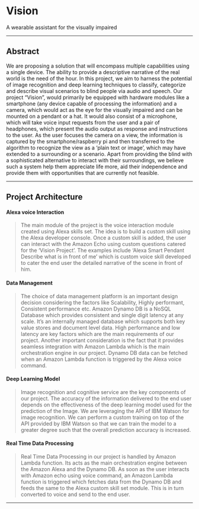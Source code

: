 Vision
===================


A wearable assistant for the visually impaired

----------


Abstract
-------------

We are proposing a solution that will encompass multiple capabilities using a single device. The ability to provide a descriptive narrative of the real world is the need of the hour. In this project, we aim to harness the potential of image recognition and deep learning techniques to classify, categorize and describe visual scenarios to blind people via audio and speech. Our project “Vision”, would primarily be equipped with hardware modules like a smartphone (any device capable of processing the information) and a camera, which would act as the eye for the visually impaired and can be mounted on a pendant or a hat. It would also consist of a microphone, which will take voice input requests from the user and a pair of headphones, which present the audio output as response and instructions to the user. As the user focuses the camera on a view, the information is captured by the smartphone/raspberry pi and then transferred to the algorithm to recognize the view as a ‘plain text or image’, which may have extended to a surrounding or a scenario. Apart from providing the blind with a sophisticated alternative to interact with their surroundings, we believe such a system help them appreciate life more, aid their independence and provide them with opportunities that are currently not feasible.



----------


Project Architecture
-------------------

#### <i></i> Alexa voice Interaction
> The main module of the project is the voice interaction module created using Alexa skills set. The idea is to build a custom skill using the Alexa developer console. Once a custom skill is added, the user can interact with the Amazon Echo using custom questions catered for the ‘Vision Project’. The examples include ‘Alexa Smart Pendant Describe what is in front of me’ which is custom voice skill developed to cater the end user the detailed narrative of the scene in front of him.

#### <i></i> Data Management
> The choice of data management platform is an important design decision considering the factors like Scalability, Highly performant, Consistent performance etc. Amazon Dynamo DB is a NoSQL Database which provides consistent and single digit latency at any scale. It’s an internally managed database which supports both key value stores and document level data. High performance and low latency are key factors which are the main requirements of our project. Another important consideration is the fact that it provides seamless integration with Amazon Lambda which is the main orchestration engine in our project. Dynamo DB data can be fetched when an Amazon Lambda function is triggered by the Alexa voice command.

#### <i></i> Deep Learning Model
> Image recognition and cognitive service are the key components of our project. The accuracy of the information delivered to the end user depends on the effectiveness of the deep learning model used for the prediction of the Image. We are leveraging the API of IBM Watson for image recognition. We can perform a custom training on top of the API provided by IBM Watson so that we can train the model to a greater degree such that the overall prediction accuracy is increased.
#### <i></i> Real Time Data Processing
> Real Time Data Processing in our project is handled by Amazon Lambda function. Its acts as the main orchestration engine between the Amazon Alexa and the Dynamo DB. As soon as the user interacts with Amazon echo using voice command, an Amazon Lambda function is triggered which fetches data from the Dynamo DB and feeds the same to the Alexa custom skill set module. This is in turn converted to voice and send to the end user.

----------

